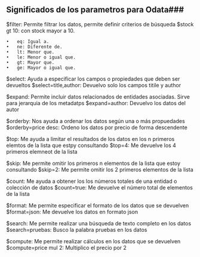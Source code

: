 ## Significados de los parametros para Odata###

$filter: Permite filtrar los datos, permite definir criterios de búsqueda
$stock gt 10: con stock mayor a 10.

	•	eq: Igual a.
	•	ne: Diferente de.
	•	lt: Menor que.
	•	le: Menor o igual que.
	•	gt: Mayor que.
	•	ge: Mayor o igual que.

$select: Ayuda a especificar los campos o propiedades que deben ser devueltos
$select=title,author: Devuelvo solo los campos titile y author

$expand: Permite incluir datos relacionados de entidades asociadas. Sirve para jerarquia de los metadatps
$expand=author: Devuelvo los datos del autor

$orderby: Nos ayuda a ordenar los datos según una o más propuedades
$orderby=price desc: Ordeno los datos por precio de forma descendente

$top: Me ayuda  a limitar el resultados de los datos en los n primeros elemtos de la lista que estpy consultando
$top=4: Me devuelve los 4 primeros elemneot de la lista

$skip: Me permite omitir los primeros n elementos de la lista que estoy consultando
$skip=2: Me permite omitir los 2 primeros elementos de la lista

$count: Me ayuda a obtener los los números totales de una entidad o colección de datos
$count=true: Me devuelve el número total de elementos de la lista

$format: Me permite especificar el formato de los datos que se devuelven
$format=json: Me devuelve los datos en formato json

$search: Me permite realizar una búsqueda de texto completo en los datos
$search=pruebas: Busco la palabra pruebas en los datos

$compute: Me permite realizar cálculos en los datos que se devuelven
$compute=price mul 2: Multiplico el precio por 2
